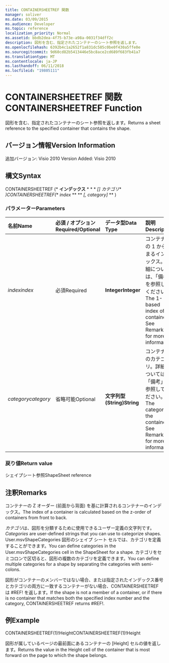 ```yaml
---
title: CONTAINERSHEETREF 関数
manager: soliver
ms.date: 03/09/2015
ms.audience: Developer
ms.topic: reference
localization_priority: Normal
ms.assetid: bbdb2dea-4f75-b73e-a98a-0031f34dff2c
description: 図形を含む、指定されたコンテナーのシート参照を返します。
ms.openlocfilehash: 6392b4c1a2652f1a831dc585c0be0f430a5ffe0e
ms.sourcegitcommit: 9d60cd82b5413446e5bc8ace2cd689f683fb41a7
ms.translationtype: MT
ms.contentlocale: ja-JP
ms.lasthandoff: 06/11/2018
ms.locfileid: "19805111"
---
```

# <a name="containersheetref-function"></a><span data-ttu-id="6614a-103">CONTAINERSHEETREF 関数</span><span class="sxs-lookup"><span data-stu-id="6614a-103">CONTAINERSHEETREF Function</span></span>

<span data-ttu-id="6614a-104">図形を含む、指定されたコンテナーのシート参照を返します。</span><span class="sxs-lookup"><span data-stu-id="6614a-104">Returns a sheet reference to the specified container that contains the shape.</span></span>
  
## <a name="version-information"></a><span data-ttu-id="6614a-105">バージョン情報</span><span class="sxs-lookup"><span data-stu-id="6614a-105">Version Information</span></span>

<span data-ttu-id="6614a-106">追加バージョン: Visio 2010
</span><span class="sxs-lookup"><span data-stu-id="6614a-106">Version Added: Visio 2010</span></span> 
  
## <a name="syntax"></a><span data-ttu-id="6614a-107">構文</span><span class="sxs-lookup"><span data-stu-id="6614a-107">Syntax</span></span>

<span data-ttu-id="6614a-108">CONTAINERSHEETREF (* **インデックス** * * * *[] カテゴリ** *)</span><span class="sxs-lookup"><span data-stu-id="6614a-108">CONTAINERSHEETREF(** *index* ** ** *[, category]* ** )</span></span> 
  
### <a name="parameters"></a><span data-ttu-id="6614a-109">パラメーター</span><span class="sxs-lookup"><span data-stu-id="6614a-109">Parameters</span></span>

|<span data-ttu-id="6614a-110">**名前**</span><span class="sxs-lookup"><span data-stu-id="6614a-110">**Name**</span></span>|<span data-ttu-id="6614a-111">**必須 / オプション**</span><span class="sxs-lookup"><span data-stu-id="6614a-111">**Required/Optional**</span></span>|<span data-ttu-id="6614a-112">**データ型**</span><span class="sxs-lookup"><span data-stu-id="6614a-112">**Data Type**</span></span>|<span data-ttu-id="6614a-113">**説明**</span><span class="sxs-lookup"><span data-stu-id="6614a-113">**Description**</span></span>|
|:-----|:-----|:-----|:-----|
| <span data-ttu-id="6614a-114">_index_</span><span class="sxs-lookup"><span data-stu-id="6614a-114">_index_</span></span> <br/> |<span data-ttu-id="6614a-115">必須</span><span class="sxs-lookup"><span data-stu-id="6614a-115">Required</span></span>  <br/> |<span data-ttu-id="6614a-116">**Integer**</span><span class="sxs-lookup"><span data-stu-id="6614a-116">**Integer**</span></span> <br/> |<span data-ttu-id="6614a-p101">コンテナーの 1 から始まるインデックス。詳細については、「備考」を参照してください。</span><span class="sxs-lookup"><span data-stu-id="6614a-p101">The 1-based index of the container. See Remarks for more information.</span></span>  <br/> |
| <span data-ttu-id="6614a-119">_category_</span><span class="sxs-lookup"><span data-stu-id="6614a-119">_category_</span></span> <br/> |<span data-ttu-id="6614a-120">省略可能</span><span class="sxs-lookup"><span data-stu-id="6614a-120">Optional</span></span>  <br/> |<span data-ttu-id="6614a-121">**文字列型 (String)**</span><span class="sxs-lookup"><span data-stu-id="6614a-121">**String**</span></span> <br/> |<span data-ttu-id="6614a-p102">コンテナーのカテゴリ。詳細については、「備考」を参照してください。</span><span class="sxs-lookup"><span data-stu-id="6614a-p102">The category of the container. See Remarks for more information.</span></span>  <br/> |
   
### <a name="return-value"></a><span data-ttu-id="6614a-124">戻り値</span><span class="sxs-lookup"><span data-stu-id="6614a-124">Return value</span></span>

<span data-ttu-id="6614a-125">シェイプシート参照</span><span class="sxs-lookup"><span data-stu-id="6614a-125">ShapeSheet reference</span></span>
  
## <a name="remarks"></a><span data-ttu-id="6614a-126">注釈</span><span class="sxs-lookup"><span data-stu-id="6614a-126">Remarks</span></span>

<span data-ttu-id="6614a-127">コンテナーの Z オーダー (前面から背面) を基に計算されるコンテナーのインデックス。</span><span class="sxs-lookup"><span data-stu-id="6614a-127">The index of a container is calculated based on the z-order of containers from front to back.</span></span>
  
 <span data-ttu-id="6614a-128">*カテゴリ*は、図形を分類するために使用できるユーザー定義の文字列です。</span><span class="sxs-lookup"><span data-stu-id="6614a-128">*Categories*  are user-defined strings that you can use to categorize shapes.</span></span> <span data-ttu-id="6614a-129">User.msvShapeCategories 図形のシェイプ シート セルでは、カテゴリを定義することができます。</span><span class="sxs-lookup"><span data-stu-id="6614a-129">You can define categories in the User.msvShapeCategories cell in the ShapeSheet for a shape.</span></span> <span data-ttu-id="6614a-130">カテゴリをセミコロンで区切ると、図形の複数のカテゴリを定義できます。</span><span class="sxs-lookup"><span data-stu-id="6614a-130">You can define multiple categories for a shape by separating the categories with semi-colons.</span></span> 
  
<span data-ttu-id="6614a-131">図形がコンテナーのメンバーではない場合、または指定されたインデックス番号とカテゴリの両方に一致するコンテナーがない場合、CONTAINERSHEETREF は #REF! を返します。</span><span class="sxs-lookup"><span data-stu-id="6614a-131">If the shape is not a member of a container, or if there is no container that matches both the specified index number and the category, CONTAINERSHEETREF returns #REF!.</span></span>
  
## <a name="example"></a><span data-ttu-id="6614a-132">例</span><span class="sxs-lookup"><span data-stu-id="6614a-132">Example</span></span>

<span data-ttu-id="6614a-133">CONTAINERSHEETREF(1)!Height</span><span class="sxs-lookup"><span data-stu-id="6614a-133">CONTAINERSHEETREF(1)!Height</span></span> 
  
<span data-ttu-id="6614a-134">図形が属しているページの最前面にあるコンテナーの [Height] セルの値を返します。</span><span class="sxs-lookup"><span data-stu-id="6614a-134">Returns the value in the Height cell of the container that is most forward on the page to which the shape belongs.</span></span> 
  

